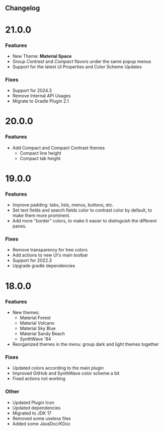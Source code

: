 ## Changelog

# 21.0.0

### Features
- New Theme: **Material Space**
- Group _Contrast_ and _Compact_ flavors under the same popup menus
- Support for the latest UI Properties and Color Scheme Updates

### Fixes

- Support for 2024.3
- Remove Internal API Usages
- Migrate to Gradle Plugin 2.1

# 20.0.0

### Features
- Add Compact and Compact Contrast themes
  - Compact line height
  - Compact tab height

# 19.0.0

### Features
- Improve padding: tabs, lists, menus, buttons, etc.
- Set text fields and search fields color to contrast color by default, to make them more prominent.
- Add more "border" colors, to make it easier to distinguish the different panes.

### Fixes

- Remove transparency for tree colors
- Add actions to new UI's main toolbar
- Support for 2022.3
- Upgrade gradle dependencies

# 18.0.0

### Features

- New themes:
  - Material Forest
  - Material Volcano
  - Material Sky Blue
  - Material Sandy Beach
  - SynthWave '84
- Reorganized themes in the menu: group dark and light themes together

### Fixes

- Updated colors according to the main plugin
- Improved GitHub and SynthWave color scheme a bit
- Fixed actions not working

### Other

- Updated Plugin Icon
- Updated dependencies
- Migrated to JDK 17
- Removed some useless files
- Added some JavaDoc/KDoc
